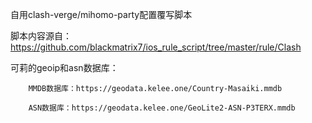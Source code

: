自用clash-verge/mihomo-party配置覆写脚本

脚本内容源自：https://github.com/blackmatrix7/ios_rule_script/tree/master/rule/Clash


可莉的geoip和asn数据库：

        MMDB数据库：https://geodata.kelee.one/Country-Masaiki.mmdb

        ASN数据库：https://geodata.kelee.one/GeoLite2-ASN-P3TERX.mmdb
